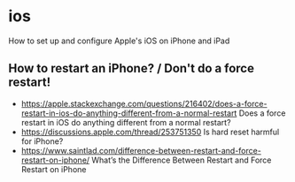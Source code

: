 # ios
How to set up and configure Apple's iOS on iPhone and iPad

## How to restart an iPhone? / Don't do a force restart!
- https://apple.stackexchange.com/questions/216402/does-a-force-restart-in-ios-do-anything-different-from-a-normal-restart Does a force restart in iOS do anything different from a normal restart?
- https://discussions.apple.com/thread/253751350 Is hard reset harmful for iPhone?
- https://www.saintlad.com/difference-between-restart-and-force-restart-on-iphone/ What’s the Difference Between Restart and Force Restart on iPhone
